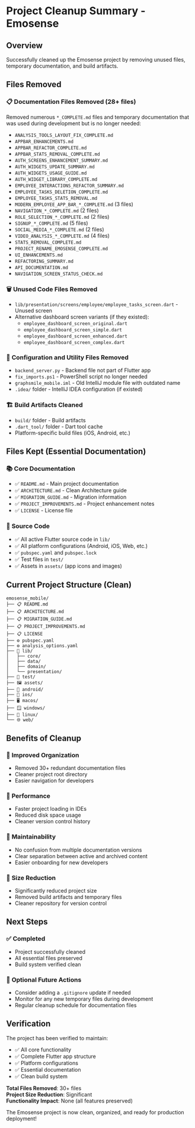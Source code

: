 # Project Cleanup Summary - Emosense

## Overview
Successfully cleaned up the Emosense project by removing unused files, temporary documentation, and build artifacts.

## Files Removed

### 📋 **Documentation Files Removed** (28+ files)
Removed numerous `*_COMPLETE.md` files and temporary documentation that was used during development but is no longer needed:

- `ANALYSIS_TOOLS_LAYOUT_FIX_COMPLETE.md`
- `APPBAR_ENHANCEMENTS.md`
- `APPBAR_REFACTOR_COMPLETE.md`
- `APPBAR_STATS_REMOVAL_COMPLETE.md`
- `AUTH_SCREENS_ENHANCEMENT_SUMMARY.md`
- `AUTH_WIDGETS_UPDATE_SUMMARY.md`
- `AUTH_WIDGETS_USAGE_GUIDE.md`
- `AUTH_WIDGET_LIBRARY_COMPLETE.md`
- `EMPLOYEE_INTERACTIONS_REFACTOR_SUMMARY.md`
- `EMPLOYEE_TASKS_DELETION_COMPLETE.md`
- `EMPLOYEE_TASKS_STATS_REMOVAL.md`
- `MODERN_EMPLOYEE_APP_BAR_*_COMPLETE.md` (3 files)
- `NAVIGATION_*_COMPLETE.md` (2 files)
- `ROLE_SELECTION_*_COMPLETE.md` (2 files)
- `SIGNUP_*_COMPLETE.md` (5 files)
- `SOCIAL_MEDIA_*_COMPLETE.md` (2 files)
- `VIDEO_ANALYSIS_*_COMPLETE.md` (4 files)
- `STATS_REMOVAL_COMPLETE.md`
- `PROJECT_RENAME_EMOSENSE_COMPLETE.md`
- `UI_ENHANCEMENTS.md`
- `REFACTORING_SUMMARY.md`
- `API_DOCUMENTATION.md`
- `NAVIGATION_SCREEN_STATUS_CHECK.md`

### 🗑️ **Unused Code Files Removed**
- `lib/presentation/screens/employee/employee_tasks_screen.dart` - Unused screen
- Alternative dashboard screen variants (if they existed):
  - `employee_dashboard_screen_original.dart`
  - `employee_dashboard_screen_simple.dart`  
  - `employee_dashboard_screen_enhanced.dart`
  - `employee_dashboard_screen_complex.dart`

### 🔧 **Configuration and Utility Files Removed**
- `backend_server.py` - Backend file not part of Flutter app
- `fix_imports.ps1` - PowerShell script no longer needed
- `graphsmile_mobile.iml` - Old IntelliJ module file with outdated name
- `.idea/` folder - IntelliJ IDEA configuration (if existed)

### 🏗️ **Build Artifacts Cleaned**
- `build/` folder - Build artifacts
- `.dart_tool/` folder - Dart tool cache
- Platform-specific build files (iOS, Android, etc.)

## Files Kept (Essential Documentation)

### 📚 **Core Documentation**
- ✅ `README.md` - Main project documentation
- ✅ `ARCHITECTURE.md` - Clean Architecture guide
- ✅ `MIGRATION_GUIDE.md` - Migration information
- ✅ `PROJECT_IMPROVEMENTS.md` - Project enhancement notes
- ✅ `LICENSE` - License file

### 📱 **Source Code**
- ✅ All active Flutter source code in `lib/`
- ✅ All platform configurations (Android, iOS, Web, etc.)
- ✅ `pubspec.yaml` and `pubspec.lock`
- ✅ Test files in `test/`
- ✅ Assets in `assets/` (app icons and images)

## Current Project Structure (Clean)

```
emosense_mobile/
├── 📋 README.md
├── 📋 ARCHITECTURE.md  
├── 📋 MIGRATION_GUIDE.md
├── 📋 PROJECT_IMPROVEMENTS.md
├── 📋 LICENSE
├── ⚙️ pubspec.yaml
├── ⚙️ analysis_options.yaml
├── 📱 lib/
│   ├── core/
│   ├── data/
│   ├── domain/
│   └── presentation/
├── 🧪 test/
├── 🖼️ assets/
├── 🤖 android/
├── 🍎 ios/
├── 🖥️ macos/
├── 🪟 windows/
├── 🐧 linux/
└── 🌐 web/
```

## Benefits of Cleanup

### 🎯 **Improved Organization**
- Removed 30+ redundant documentation files
- Cleaner project root directory
- Easier navigation for developers

### 🚀 **Performance**
- Faster project loading in IDEs
- Reduced disk space usage
- Cleaner version control history

### 🔧 **Maintainability**  
- No confusion from multiple documentation versions
- Clear separation between active and archived content
- Easier onboarding for new developers

### 📏 **Size Reduction**
- Significantly reduced project size
- Removed build artifacts and temporary files
- Cleaner repository for version control

## Next Steps

### ✅ **Completed**
- Project successfully cleaned
- All essential files preserved
- Build system verified clean

### 🔄 **Optional Future Actions**
- Consider adding a `.gitignore` update if needed
- Monitor for any new temporary files during development
- Regular cleanup schedule for documentation files

## Verification

The project has been verified to maintain:
- ✅ All core functionality
- ✅ Complete Flutter app structure
- ✅ Platform configurations
- ✅ Essential documentation
- ✅ Clean build system

**Total Files Removed**: 30+ files  
**Project Size Reduction**: Significant  
**Functionality Impact**: None (all features preserved)

The Emosense project is now clean, organized, and ready for production deployment!
